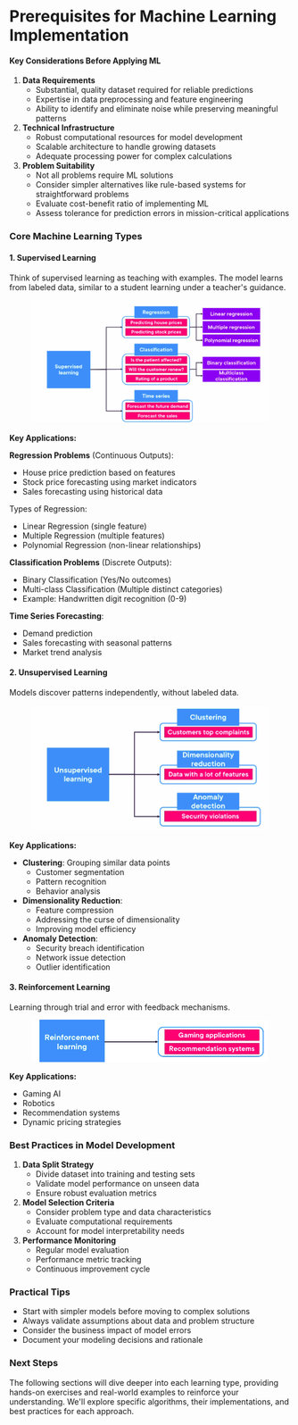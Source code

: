 # Prerequisites for Machine Learning Implementation

#### Key Considerations Before Applying ML

1. **Data Requirements**
   * Substantial, quality dataset required for reliable predictions
   * Expertise in data preprocessing and feature engineering
   * Ability to identify and eliminate noise while preserving meaningful patterns
2. **Technical Infrastructure**
   * Robust computational resources for model development
   * Scalable architecture to handle growing datasets
   * Adequate processing power for complex calculations
3. **Problem Suitability**
   * Not all problems require ML solutions
   * Consider simpler alternatives like rule-based systems for straightforward problems
   * Evaluate cost-benefit ratio of implementing ML
   * Assess tolerance for prediction errors in mission-critical applications

### Core Machine Learning Types

#### 1. Supervised Learning

Think of supervised learning as teaching with examples. The model learns from labeled data, similar to a student learning under a teacher's guidance.

<figure><img src="../../../../../.gitbook/assets/image (13) (1) (1) (1) (1).png" alt=""><figcaption></figcaption></figure>

**Key Applications:**

**Regression Problems** (Continuous Outputs):

* House price prediction based on features
* Stock price forecasting using market indicators
* Sales forecasting using historical data

Types of Regression:

* Linear Regression (single feature)
* Multiple Regression (multiple features)
* Polynomial Regression (non-linear relationships)

**Classification Problems** (Discrete Outputs):

* Binary Classification (Yes/No outcomes)
* Multi-class Classification (Multiple distinct categories)
* Example: Handwritten digit recognition (0-9)

**Time Series Forecasting**:

* Demand prediction
* Sales forecasting with seasonal patterns
* Market trend analysis

#### 2. Unsupervised Learning

Models discover patterns independently, without labeled data.

<figure><img src="../../../../../.gitbook/assets/image (1) (1) (1) (1) (1) (1) (1) (1).png" alt=""><figcaption></figcaption></figure>

**Key Applications:**

* **Clustering**: Grouping similar data points
  * Customer segmentation
  * Pattern recognition
  * Behavior analysis
* **Dimensionality Reduction**:
  * Feature compression
  * Addressing the curse of dimensionality
  * Improving model efficiency
* **Anomaly Detection**:
  * Security breach identification
  * Network issue detection
  * Outlier identification

#### 3. Reinforcement Learning

Learning through trial and error with feedback mechanisms.

<figure><img src="../../../../../.gitbook/assets/image (2) (1) (1) (1) (1) (1) (1) (1).png" alt=""><figcaption></figcaption></figure>

**Key Applications:**

* Gaming AI
* Robotics
* Recommendation systems
* Dynamic pricing strategies

### Best Practices in Model Development

1. **Data Split Strategy**
   * Divide dataset into training and testing sets
   * Validate model performance on unseen data
   * Ensure robust evaluation metrics
2. **Model Selection Criteria**
   * Consider problem type and data characteristics
   * Evaluate computational requirements
   * Account for model interpretability needs
3. **Performance Monitoring**
   * Regular model evaluation
   * Performance metric tracking
   * Continuous improvement cycle

### Practical Tips

* Start with simpler models before moving to complex solutions
* Always validate assumptions about data and problem structure
* Consider the business impact of model errors
* Document your modeling decisions and rationale

### Next Steps

The following sections will dive deeper into each learning type, providing hands-on exercises and real-world examples to reinforce your understanding. We'll explore specific algorithms, their implementations, and best practices for each approach.
